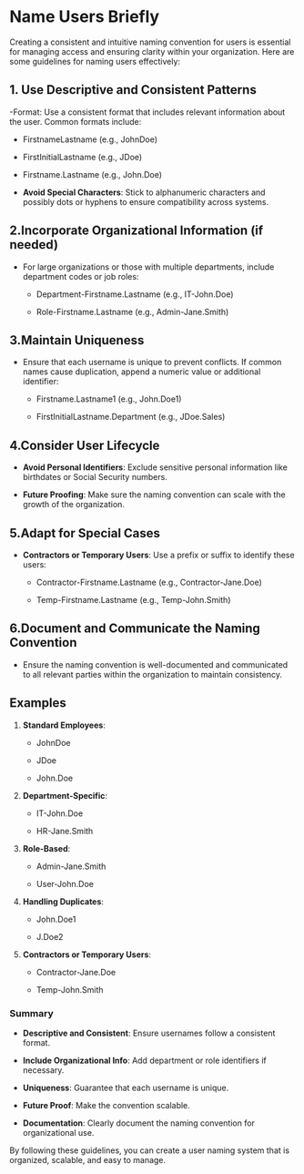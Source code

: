  <h1>Name Users Briefly</h1>

Creating a consistent and intuitive naming convention for users is essential for managing access and ensuring clarity within your organization. Here are some guidelines for naming users effectively:

<h2>1. Use Descriptive and Consistent Patterns</h2>
 
  -Format: Use a consistent format that includes relevant information about the user. Common formats include:
    
  - FirstnameLastname (e.g., JohnDoe)
    
  - FirstInitialLastname (e.g., JDoe)
    
  - Firstname.Lastname (e.g., John.Doe)
    
   - **Avoid Special Characters**: Stick to alphanumeric characters and possibly dots or hyphens to ensure compatibility across systems.


<h2>2.Incorporate Organizational Information (if needed) </h2>
 
   - For large organizations or those with multiple departments, include department codes or job roles:
     
     - Department-Firstname.Lastname (e.g., IT-John.Doe)
       
     - Role-Firstname.Lastname (e.g., Admin-Jane.Smith)

       
<h2>3.Maintain Uniqueness</h2>

   - Ensure that each username is unique to prevent conflicts. If common names cause duplication, append a numeric value or additional identifier:
     
     - Firstname.Lastname1 (e.g., John.Doe1)
       
     - FirstInitialLastname.Department (e.g., JDoe.Sales)
       

<h2>4.Consider User Lifecycle</h2>

   - **Avoid Personal Identifiers**: Exclude sensitive personal information like birthdates or Social Security numbers.
     
   - **Future Proofing**: Make sure the naming convention can scale with the growth of the organization.
     

<h2>5.Adapt for Special Cases</h2>

   - **Contractors or Temporary Users**: Use a prefix or suffix to identify these users:
     
     - Contractor-Firstname.Lastname (e.g., Contractor-Jane.Doe)
       
     - Temp-Firstname.Lastname (e.g., Temp-John.Smith)
       

<h2>6.Document and Communicate the Naming Convention</h2>

   - Ensure the naming convention is well-documented and communicated to all relevant parties within the organization to maintain consistency.
     

<h2>Examples</h2>

1. **Standard Employees**:
   
   - JohnDoe
     
   - JDoe
     
   - John.Doe
     

2. **Department-Specific**:
   
   - IT-John.Doe
     
   - HR-Jane.Smith
     

3. **Role-Based**:
   
   - Admin-Jane.Smith
     
   - User-John.Doe
     

4. **Handling Duplicates**:
   
   - John.Doe1
     
   - J.Doe2
     

4. **Contractors or Temporary Users**:
    
   - Contractor-Jane.Doe
     
   - Temp-John.Smith
     

<h3>Summary</h3>

- **Descriptive and Consistent**: Ensure usernames follow a consistent format.
  
- **Include Organizational Info**: Add department or role identifiers if necessary.
  
- **Uniqueness**: Guarantee that each username is unique.
  
- **Future Proof**: Make the convention scalable.
  
- **Documentation**: Clearly document the naming convention for organizational use.
  

By following these guidelines, you can create a user naming system that is organized, scalable, and easy to manage.
